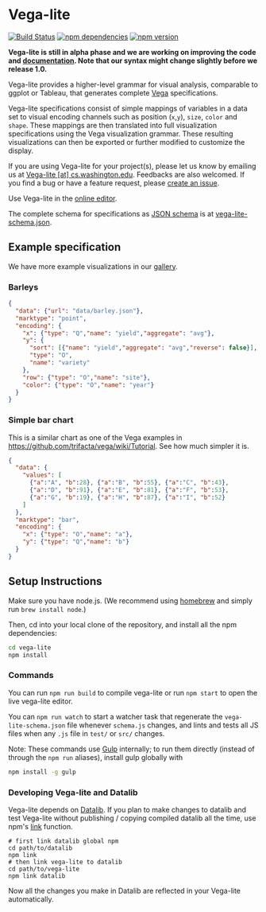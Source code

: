 # Vega-lite

[![Build Status](https://travis-ci.org/vega/vega-lite.svg)](https://travis-ci.org/vega/vega-lite)
[![npm dependencies](https://david-dm.org/vega/vega-lite.svg)](https://www.npmjs.com/package/vega-lite)
[![npm version](https://img.shields.io/npm/v/vega-lite.svg)](https://www.npmjs.com/package/vega-lite)

**Vega-lite is still in alpha phase and we are working on improving the code and [documentation](Documentation).
Note that our syntax might change slightly before we release 1.0.**

Vega-lite provides a higher-level grammar for visual analysis, comparable to ggplot or Tableau, that generates complete [Vega](https://vega.github.io/) specifications.

Vega-lite specifications consist of simple mappings of variables in a data set to visual encoding channels such as position (`x`,`y`), `size`, `color` and `shape`. These mappings are then translated into full visualization specifications using the Vega visualization grammar. These resulting visualizations can then be exported or further modified to customize the display.

If you are using Vega-lite for your project(s), please let us know by emailing us at [Vega-lite \[at\] cs.washington.edu](mailto:vega-lite@cs.washington.edu).  Feedbacks are also welcomed.
If you find a bug or have a feature request, please [create an issue](https://github.com/vega/vega-lite/issues/new).

Use Vega-lite in the [online editor](https://vega.github.io/vega-lite/).

The complete schema for specifications as [JSON schema](http://json-schema.org/) is at [vega-lite-schema.json](https://vega.github.io/vega-lite/spec.json).

## Example specification

We have more example visualizations in our [gallery](https://vega.github.io/vega-lite/gallery.html).

### Barleys

```json
{
  "data": {"url": "data/barley.json"},
  "marktype": "point",
  "encoding": {
    "x": {"type": "Q","name": "yield","aggregate": "avg"},
    "y": {
      "sort": [{"name": "yield","aggregate": "avg","reverse": false}],
      "type": "O",
      "name": "variety"
    },
    "row": {"type": "O","name": "site"},
    "color": {"type": "O","name": "year"}
  }
}
```

### Simple bar chart

This is a similar chart as one of the Vega examples in https://github.com/trifacta/vega/wiki/Tutorial. See how much simpler it is.

```json
{
  "data": {
    "values": [
      {"a":"A", "b":28}, {"a":"B", "b":55}, {"a":"C", "b":43},
      {"a":"D", "b":91}, {"a":"E", "b":81}, {"a":"F", "b":53},
      {"a":"G", "b":19}, {"a":"H", "b":87}, {"a":"I", "b":52}
    ]
  },
  "marktype": "bar",
  "encoding": {
    "x": {"type": "O","name": "a"},
    "y": {"type": "Q","name": "b"}
  }
}
```

## Setup Instructions

Make sure you have node.js. (We recommend using [homebrew](http://brew.sh) and simply run `brew install node`.)

Then, cd into your local clone of the repository, and install all the npm dependencies:

```sh
cd vega-lite
npm install
```

### Commands

You can run `npm run build` to compile vega-lite or run `npm start` to open the live vega-lite editor.

You can `npm run watch` to start a watcher task that regenerate the `vega-lite-schema.json` file whenever `schema.js` changes, and lints and tests all JS files when any `.js` file in `test/` or `src/` changes.

Note: These commands use [Gulp](http://gulpjs.com) internally; to run them directly (instead of through the `npm run` aliases), install gulp globally with
```sh
npm install -g gulp
```

### Developing Vega-lite and Datalib

Vega-lite depends on [Datalib](https://github.com/vega/datalib).
If you plan to make changes to datalib and test Vega-lite without publishing / copying compiled datalib all the time, use npm's [link](http://justjs.com/posts/npm-link-developing-your-own-npm-modules-without-tears) function.


```
# first link datalib global npm
cd path/to/datalib
npm link
# then link vega-lite to datalib
cd path/to/vega-lite
npm link datalib
```

Now all the changes you make in Datalib are reflected in your Vega-lite automatically.

